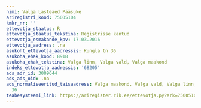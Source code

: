 ```yaml
---
nimi: Valga Lasteaed Pääsuke
ariregistri_kood: 75005104
kmkr_nr: ''
ettevotja_staatus: R
ettevotja_staatus_tekstina: Registrisse kantud
ettevotja_esmakande_kpv: 17.03.2016
ettevotja_aadress: .na
asukoht_ettevotja_aadressis: Kungla tn 36
asukoha_ehak_kood: 8918
asukoha_ehak_tekstina: Valga linn, Valga vald, Valga maakond
indeks_ettevotja_aadressis: '68205'
ads_adr_id: 3009644
ads_ads_oid: .na
ads_normaliseeritud_taisaadress: Valga maakond, Valga vald, Valga linn, Kungla tn
  36
teabesysteemi_link: https://ariregister.rik.ee/ettevotja.py?ark=75005104&ref=rekvisiidid
---
```

